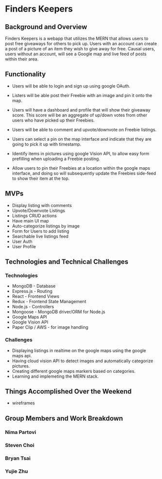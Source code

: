 # Finders Keepers

## Background and Overview

Finders Keepers is a webapp that utilizes the MERN that allows users to post free
giveaways for others to pick up. Users with an account can create a post of a picture of an
item they wish to give away for free. Causal users, users without an account, will
see a Google map and live feed of posts within their area.

## Functionality
  + Users will be able to login and sign up using google OAuth.

  + Listers will be able post their Freebie with an image and pin it onto the map.

  + Users will have a dashboard and profile that will show their giveaway score. This score will be an aggregate of up/down votes from other users who have picked up their Freebies.

  + Users will be able to comment and upvote/downvote on Freebie listings.

  + Users can select a pin on the map interface and indicate that they are going to pick it up with timestamp.

  + Identify items in pictures using google Vision API, to allow easy form prefilling when uploading a Freebie posting.
  
  + Allow users to pin their Freebies at a location within the google maps interface, and doing so will subsequently update the Freebies side-feed to show their item at the top.  

## MVPs
  + Display listing with comments
  + Upvote/Downvote Listings
  + Listings CRUD actions
  + Have main UI map 
  + Auto-categorize listings by image
  + Form for Users to add listing
  + Searchable live listings feed 
  + User Auth
  + User Profile 

## Technologies and Technical Challenges

### Technologies

- MongoDB - Database
- Express.js - Routing
- React - Frontend Views
- Redux - Frontend State Management
- Node.js - Controllers
- Mongoose - MongoDB driver/ORM for Node.js
- Google Maps API
- Google Vision API
- Paper Clip / AWS - for image handling

### Challenges

- Displaying listings in realtime on the google maps using the google maps api.
- Having cloud vision API to detect images and automatically categorize pictures.
- Creating different google maps markers based on categories.
- Learning and implemeting the MERN stack.


## Things Accomplished Over the Weekend

+ wireframes


## Group Members and Work Breakdown

### Nima Partovi
### Steven Choi
### Bryan Tsai
### Yujie Zhu

### 
